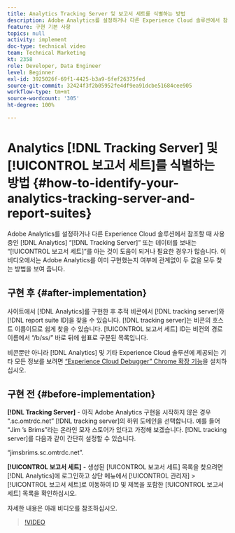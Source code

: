 ```yaml
---
title: Analytics Tracking Server 및 보고서 세트를 식별하는 방법
description: Adobe Analytics를 설정하거나 다른 Experience Cloud 솔루션에서 참조할 때 사용 중인 Analytics “Tracking Server” 또는 데이터를 보내는 “보고서 세트”를 아는 것이 도움이 되거나 필요한 경우가 많습니다. 이 비디오에서는 Adobe Analytics를 이미 구현했는지 여부에 관계없이 두 값을 모두 찾는 방법을 보여 줍니다.
feature: 구현 기본 사항
topics: null
activity: implement
doc-type: technical video
team: Technical Marketing
kt: 2358
role: Developer, Data Engineer
level: Beginner
exl-id: 3925026f-69f1-4425-b3a9-6fef26375fed
source-git-commit: 32424f3f2b05952fe4df9ea91dcbe51684cee905
workflow-type: tm+mt
source-wordcount: '305'
ht-degree: 100%

---
```


# Analytics [!DNL Tracking Server] 및 [!UICONTROL 보고서 세트]를 식별하는 방법 {#how-to-identify-your-analytics-tracking-server-and-report-suites}

Adobe Analytics를 설정하거나 다른 Experience Cloud 솔루션에서 참조할 때 사용 중인 [!DNL Analytics] “[!DNL Tracking Server]” 또는 데이터를 보내는 “[!UICONTROL 보고서 세트]”를 아는 것이 도움이 되거나 필요한 경우가 많습니다. 이 비디오에서는 Adobe Analytics를 이미 구현했는지 여부에 관계없이 두 값을 모두 찾는 방법을 보여 줍니다.

## 구현 후 {#after-implementation}

사이트에서 [!DNL Analytics]를 구현한 후 추적 비콘에서 [!DNL tracking server]와 [!DNL report suite ID]을 찾을 수 있습니다. [!DNL tracking server]는 비콘의 호스트 이름이므로 쉽게 찾을 수 있습니다. [!UICONTROL 보고서 세트] ID는 비컨의 경로 이름에서 “/b/ss/” 바로 뒤에 쉼표로 구분된 목록입니다.

비콘뿐만 아니라 [!DNL Analytics] 및 기타 Experience Cloud 솔루션에 제공되는 기타 모든 정보를 보려면 [“Experience Cloud Debugger” Chrome 확장 기능](https://chrome.google.com/webstore/detail/adobe-experience-cloud-de/ocdmogmohccmeicdhlhhgepeaijenapj?hl=ko-KR)을 설치하십시오.

## 구현 전 {#before-implementation}

**[!DNL Tracking Server]** - 아직 Adobe Analytics 구현을 시작하지 않은 경우 “.sc.omtrdc.net” [!DNL tracking server]의 하위 도메인을 선택합니다. 예를 들어 “Jim ’s Brims”라는 온라인 모자 스토어가 있다고 가정해 보겠습니다. [!DNL tracking server]를 다음과 같이 간단히 설정할 수 있습니다.

“jimsbrims.sc.omtrdc.net”.

**[!UICONTROL 보고서 세트]** - 생성된 [!UICONTROL 보고서 세트] 목록을 찾으려면 [!DNL Analytics]에 로그인하고 상단 메뉴에서 [!UICONTROL 관리자] > [!UICONTROL 보고서 세트]로 이동하여 ID 및 제목을 포함한 [!UICONTROL 보고서 세트] 목록을 확인하십시오.

자세한 내용은 아래 비디오를 참조하십시오.

>[!VIDEO](https://video.tv.adobe.com/v/26061/?quality=12)
